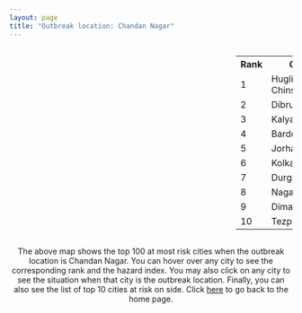 ```yaml
---
layout: page
title: "Outbreak location: Chandan Nagar"
---
```

<div style="width: 100%; overflow: auto;">
<div style="width: 75%; float: left;">
<div id="mapid">
<script src="https://buda-magenta.github.io/hazard_map/load_map.js"></script>

<script>
var marker_outbreak = L.marker([26.505476, 93.977739],{"autoPan": true}).addTo(map); marker_outbreak.bindTooltip("Chandan Nagar").openTooltip();

var circle_1 = L.circle([22.901200, 88.389900], {"pane": "markerPane", "color": "red", "fill": true, "fillOpacity": 0.2, "fillRule": "evenodd", "lineCap": "round", "lineJoin": "round", "opacity": 1.0, "radius": 67187, "stroke": true, "weight": 3}).addTo(map);
circle_1.bindTooltip("Hugli-Chinsurah<br>rank: 1<br>hazard index: 0.067187")
circle_1.bindPopup('<a href="https://buda-magenta.github.io/hazard_map/Hugli-Chinsurah">Hugli-Chinsurah</a>')

var circle_2 = L.circle([27.484460, 94.901945], {"pane": "markerPane", "color": "red", "fill": true, "fillOpacity": 0.2, "fillRule": "evenodd", "lineCap": "round", "lineJoin": "round", "opacity": 1.0, "radius": 55092, "stroke": true, "weight": 3}).addTo(map);
circle_2.bindTooltip("Dibrugarh<br>rank: 2<br>hazard index: 0.055093")
circle_2.bindPopup('<a href="https://buda-magenta.github.io/hazard_map/Dibrugarh">Dibrugarh</a>')

var circle_3 = L.circle([22.974972, 88.434592], {"pane": "markerPane", "color": "red", "fill": true, "fillOpacity": 0.2, "fillRule": "evenodd", "lineCap": "round", "lineJoin": "round", "opacity": 1.0, "radius": 50751, "stroke": true, "weight": 3}).addTo(map);
circle_3.bindTooltip("Kalyani<br>rank: 3<br>hazard index: 0.050751")
circle_3.bindPopup('<a href="https://buda-magenta.github.io/hazard_map/Kalyani">Kalyani</a>')

var circle_4 = L.circle([23.250000, 87.750000], {"pane": "markerPane", "color": "red", "fill": true, "fillOpacity": 0.2, "fillRule": "evenodd", "lineCap": "round", "lineJoin": "round", "opacity": 1.0, "radius": 46258, "stroke": true, "weight": 3}).addTo(map);
circle_4.bindTooltip("Barddhaman<br>rank: 4<br>hazard index: 0.046258")
circle_4.bindPopup('<a href="https://buda-magenta.github.io/hazard_map/Barddhaman">Barddhaman</a>')

var circle_5 = L.circle([26.757792, 94.207965], {"pane": "markerPane", "color": "red", "fill": true, "fillOpacity": 0.2, "fillRule": "evenodd", "lineCap": "round", "lineJoin": "round", "opacity": 1.0, "radius": 45817, "stroke": true, "weight": 3}).addTo(map);
circle_5.bindTooltip("Jorhat<br>rank: 5<br>hazard index: 0.045818")
circle_5.bindPopup('<a href="https://buda-magenta.github.io/hazard_map/Jorhat">Jorhat</a>')

var circle_6 = L.circle([22.541418, 88.357691], {"pane": "markerPane", "color": "red", "fill": true, "fillOpacity": 0.2, "fillRule": "evenodd", "lineCap": "round", "lineJoin": "round", "opacity": 1.0, "radius": 30787, "stroke": true, "weight": 3}).addTo(map);
circle_6.bindTooltip("Kolkata<br>rank: 6<br>hazard index: 0.030787")
circle_6.bindPopup('<a href="https://buda-magenta.github.io/hazard_map/Kolkata">Kolkata</a>')

var circle_7 = L.circle([23.535048, 87.338043], {"pane": "markerPane", "color": "red", "fill": true, "fillOpacity": 0.2, "fillRule": "evenodd", "lineCap": "round", "lineJoin": "round", "opacity": 1.0, "radius": 13572, "stroke": true, "weight": 3}).addTo(map);
circle_7.bindTooltip("Durgapur<br>rank: 7<br>hazard index: 0.013572")
circle_7.bindPopup('<a href="https://buda-magenta.github.io/hazard_map/Durgapur">Durgapur</a>')

var circle_8 = L.circle([26.304149, 92.716060], {"pane": "markerPane", "color": "red", "fill": true, "fillOpacity": 0.2, "fillRule": "evenodd", "lineCap": "round", "lineJoin": "round", "opacity": 1.0, "radius": 8125, "stroke": true, "weight": 3}).addTo(map);
circle_8.bindTooltip("Nagaon<br>rank: 8<br>hazard index: 0.008125")
circle_8.bindPopup('<a href="https://buda-magenta.github.io/hazard_map/Nagaon">Nagaon</a>')

var circle_9 = L.circle([25.913591, 93.728371], {"pane": "markerPane", "color": "red", "fill": true, "fillOpacity": 0.2, "fillRule": "evenodd", "lineCap": "round", "lineJoin": "round", "opacity": 1.0, "radius": 7449, "stroke": true, "weight": 3}).addTo(map);
circle_9.bindTooltip("Dimapur<br>rank: 9<br>hazard index: 0.007450")
circle_9.bindPopup('<a href="https://buda-magenta.github.io/hazard_map/Dimapur">Dimapur</a>')

var circle_10 = L.circle([26.616957, 92.765007], {"pane": "markerPane", "color": "red", "fill": true, "fillOpacity": 0.2, "fillRule": "evenodd", "lineCap": "round", "lineJoin": "round", "opacity": 1.0, "radius": 7101, "stroke": true, "weight": 3}).addTo(map);
circle_10.bindTooltip("Tezpur<br>rank: 10<br>hazard index: 0.007101")
circle_10.bindPopup('<a href="https://buda-magenta.github.io/hazard_map/Tezpur">Tezpur</a>')

var circle_11 = L.circle([23.388901, 88.372439], {"pane": "markerPane", "color": "red", "fill": true, "fillOpacity": 0.2, "fillRule": "evenodd", "lineCap": "round", "lineJoin": "round", "opacity": 1.0, "radius": 6357, "stroke": true, "weight": 3}).addTo(map);
circle_11.bindTooltip("Nabadwip<br>rank: 11<br>hazard index: 0.006358")
circle_11.bindPopup('<a href="https://buda-magenta.github.io/hazard_map/Nabadwip">Nabadwip</a>')

var circle_12 = L.circle([23.687130, 86.974659], {"pane": "markerPane", "color": "red", "fill": true, "fillOpacity": 0.2, "fillRule": "evenodd", "lineCap": "round", "lineJoin": "round", "opacity": 1.0, "radius": 5971, "stroke": true, "weight": 3}).addTo(map);
circle_12.bindTooltip("Asansol<br>rank: 12<br>hazard index: 0.005972")
circle_12.bindPopup('<a href="https://buda-magenta.github.io/hazard_map/Asansol">Asansol</a>')

var circle_13 = L.circle([26.180598, 91.753943], {"pane": "markerPane", "color": "red", "fill": true, "fillOpacity": 0.2, "fillRule": "evenodd", "lineCap": "round", "lineJoin": "round", "opacity": 1.0, "radius": 5939, "stroke": true, "weight": 3}).addTo(map);
circle_13.bindTooltip("Guwahati<br>rank: 13<br>hazard index: 0.005939")
circle_13.bindPopup('<a href="https://buda-magenta.github.io/hazard_map/Guwahati">Guwahati</a>')

var circle_14 = L.circle([22.965365, 88.403973], {"pane": "markerPane", "color": "red", "fill": true, "fillOpacity": 0.2, "fillRule": "evenodd", "lineCap": "round", "lineJoin": "round", "opacity": 1.0, "radius": 5257, "stroke": true, "weight": 3}).addTo(map);
circle_14.bindTooltip("Bansberia<br>rank: 14<br>hazard index: 0.005257")
circle_14.bindPopup('<a href="https://buda-magenta.github.io/hazard_map/Bansberia">Bansberia</a>')

var circle_15 = L.circle([28.651718, 77.221939], {"pane": "markerPane", "color": "red", "fill": true, "fillOpacity": 0.2, "fillRule": "evenodd", "lineCap": "round", "lineJoin": "round", "opacity": 1.0, "radius": 3986, "stroke": true, "weight": 3}).addTo(map);
circle_15.bindTooltip("Delhi<br>rank: 15<br>hazard index: 0.003986")
circle_15.bindPopup('<a href="https://buda-magenta.github.io/hazard_map/Delhi">Delhi</a>')

var circle_16 = L.circle([24.800609, 93.937000], {"pane": "markerPane", "color": "red", "fill": true, "fillOpacity": 0.2, "fillRule": "evenodd", "lineCap": "round", "lineJoin": "round", "opacity": 1.0, "radius": 3888, "stroke": true, "weight": 3}).addTo(map);
circle_16.bindTooltip("Imphal<br>rank: 16<br>hazard index: 0.003888")
circle_16.bindPopup('<a href="https://buda-magenta.github.io/hazard_map/Imphal">Imphal</a>')

var circle_17 = L.circle([25.286698, 87.132254], {"pane": "markerPane", "color": "red", "fill": true, "fillOpacity": 0.2, "fillRule": "evenodd", "lineCap": "round", "lineJoin": "round", "opacity": 1.0, "radius": 2444, "stroke": true, "weight": 3}).addTo(map);
circle_17.bindTooltip("Bhagalpur<br>rank: 17<br>hazard index: 0.002444")
circle_17.bindPopup('<a href="https://buda-magenta.github.io/hazard_map/Bhagalpur">Bhagalpur</a>')

var circle_18 = L.circle([25.680654, 88.124646], {"pane": "markerPane", "color": "red", "fill": true, "fillOpacity": 0.2, "fillRule": "evenodd", "lineCap": "round", "lineJoin": "round", "opacity": 1.0, "radius": 1943, "stroke": true, "weight": 3}).addTo(map);
circle_18.bindTooltip("Raiganj<br>rank: 18<br>hazard index: 0.001943")
circle_18.bindPopup('<a href="https://buda-magenta.github.io/hazard_map/Raiganj">Raiganj</a>')

var circle_19 = L.circle([26.083143, 86.032571], {"pane": "markerPane", "color": "red", "fill": true, "fillOpacity": 0.2, "fillRule": "evenodd", "lineCap": "round", "lineJoin": "round", "opacity": 1.0, "radius": 1805, "stroke": true, "weight": 3}).addTo(map);
circle_19.bindTooltip("Darbhanga<br>rank: 19<br>hazard index: 0.001806")
circle_19.bindPopup('<a href="https://buda-magenta.github.io/hazard_map/Darbhanga">Darbhanga</a>')

var circle_20 = L.circle([24.965712, 88.127778], {"pane": "markerPane", "color": "red", "fill": true, "fillOpacity": 0.2, "fillRule": "evenodd", "lineCap": "round", "lineJoin": "round", "opacity": 1.0, "radius": 1198, "stroke": true, "weight": 3}).addTo(map);
circle_20.bindTooltip("English Bazar<br>rank: 20<br>hazard index: 0.001199")
circle_20.bindPopup('<a href="https://buda-magenta.github.io/hazard_map/English_Bazar">English Bazar</a>')

var circle_21 = L.circle([22.754995, 88.341667], {"pane": "markerPane", "color": "red", "fill": true, "fillOpacity": 0.2, "fillRule": "evenodd", "lineCap": "round", "lineJoin": "round", "opacity": 1.0, "radius": 1146, "stroke": true, "weight": 3}).addTo(map);
circle_21.bindTooltip("Serampore<br>rank: 21<br>hazard index: 0.001146")
circle_21.bindPopup('<a href="https://buda-magenta.github.io/hazard_map/Serampore">Serampore</a>')

var circle_22 = L.circle([26.148658, 85.340013], {"pane": "markerPane", "color": "red", "fill": true, "fillOpacity": 0.2, "fillRule": "evenodd", "lineCap": "round", "lineJoin": "round", "opacity": 1.0, "radius": 936, "stroke": true, "weight": 3}).addTo(map);
circle_22.bindTooltip("Muzaffarpur<br>rank: 22<br>hazard index: 0.000936")
circle_22.bindPopup('<a href="https://buda-magenta.github.io/hazard_map/Muzaffarpur">Muzaffarpur</a>')

var circle_23 = L.circle([25.720581, 85.255560], {"pane": "markerPane", "color": "red", "fill": true, "fillOpacity": 0.2, "fillRule": "evenodd", "lineCap": "round", "lineJoin": "round", "opacity": 1.0, "radius": 903, "stroke": true, "weight": 3}).addTo(map);
circle_23.bindTooltip("Hajipur<br>rank: 23<br>hazard index: 0.000903")
circle_23.bindPopup('<a href="https://buda-magenta.github.io/hazard_map/Hajipur">Hajipur</a>')

var circle_24 = L.circle([22.591260, 88.390964], {"pane": "markerPane", "color": "red", "fill": true, "fillOpacity": 0.2, "fillRule": "evenodd", "lineCap": "round", "lineJoin": "round", "opacity": 1.0, "radius": 901, "stroke": true, "weight": 3}).addTo(map);
circle_24.bindTooltip("Bidhan Nagar<br>rank: 24<br>hazard index: 0.000901")
circle_24.bindPopup('<a href="https://buda-magenta.github.io/hazard_map/Bidhan_Nagar">Bidhan Nagar</a>')

var circle_25 = L.circle([22.646958, 88.343612], {"pane": "markerPane", "color": "red", "fill": true, "fillOpacity": 0.2, "fillRule": "evenodd", "lineCap": "round", "lineJoin": "round", "opacity": 1.0, "radius": 899, "stroke": true, "weight": 3}).addTo(map);
circle_25.bindTooltip("Bally<br>rank: 25<br>hazard index: 0.000899")
circle_25.bindPopup('<a href="https://buda-magenta.github.io/hazard_map/Bally">Bally</a>')

var circle_26 = L.circle([23.743524, 92.738291], {"pane": "markerPane", "color": "red", "fill": true, "fillOpacity": 0.2, "fillRule": "evenodd", "lineCap": "round", "lineJoin": "round", "opacity": 1.0, "radius": 692, "stroke": true, "weight": 3}).addTo(map);
circle_26.bindTooltip("Aizawl<br>rank: 26<br>hazard index: 0.000692")
circle_26.bindPopup('<a href="https://buda-magenta.github.io/hazard_map/Aizawl">Aizawl</a>')

var circle_27 = L.circle([22.794910, 88.331772], {"pane": "markerPane", "color": "red", "fill": true, "fillOpacity": 0.2, "fillRule": "evenodd", "lineCap": "round", "lineJoin": "round", "opacity": 1.0, "radius": 688, "stroke": true, "weight": 3}).addTo(map);
circle_27.bindTooltip("Baidyabati<br>rank: 27<br>hazard index: 0.000689")
circle_27.bindPopup('<a href="https://buda-magenta.github.io/hazard_map/Baidyabati">Baidyabati</a>')

var circle_28 = L.circle([25.329791, 86.456777], {"pane": "markerPane", "color": "red", "fill": true, "fillOpacity": 0.2, "fillRule": "evenodd", "lineCap": "round", "lineJoin": "round", "opacity": 1.0, "radius": 646, "stroke": true, "weight": 3}).addTo(map);
circle_28.bindTooltip("Jamalpur<br>rank: 28<br>hazard index: 0.000646")
circle_28.bindPopup('<a href="https://buda-magenta.github.io/hazard_map/Jamalpur">Jamalpur</a>')

var circle_29 = L.circle([26.460914, 80.321759], {"pane": "markerPane", "color": "red", "fill": true, "fillOpacity": 0.2, "fillRule": "evenodd", "lineCap": "round", "lineJoin": "round", "opacity": 1.0, "radius": 582, "stroke": true, "weight": 3}).addTo(map);
circle_29.bindTooltip("Kanpur<br>rank: 29<br>hazard index: 0.000583")
circle_29.bindPopup('<a href="https://buda-magenta.github.io/hazard_map/Kanpur">Kanpur</a>')

var circle_30 = L.circle([26.838100, 80.934600], {"pane": "markerPane", "color": "red", "fill": true, "fillOpacity": 0.2, "fillRule": "evenodd", "lineCap": "round", "lineJoin": "round", "opacity": 1.0, "radius": 487, "stroke": true, "weight": 3}).addTo(map);
circle_30.bindTooltip("Lucknow<br>rank: 30<br>hazard index: 0.000488")
circle_30.bindPopup('<a href="https://buda-magenta.github.io/hazard_map/Lucknow">Lucknow</a>')

var circle_31 = L.circle([22.667046, 88.341146], {"pane": "markerPane", "color": "red", "fill": true, "fillOpacity": 0.2, "fillRule": "evenodd", "lineCap": "round", "lineJoin": "round", "opacity": 1.0, "radius": 480, "stroke": true, "weight": 3}).addTo(map);
circle_31.bindTooltip("Uttarpara<br>rank: 31<br>hazard index: 0.000480")
circle_31.bindPopup('<a href="https://buda-magenta.github.io/hazard_map/Uttarpara">Uttarpara</a>')

var circle_32 = L.circle([22.472223, 88.093845], {"pane": "markerPane", "color": "red", "fill": true, "fillOpacity": 0.2, "fillRule": "evenodd", "lineCap": "round", "lineJoin": "round", "opacity": 1.0, "radius": 450, "stroke": true, "weight": 3}).addTo(map);
circle_32.bindTooltip("Uluberia<br>rank: 32<br>hazard index: 0.000451")
circle_32.bindPopup('<a href="https://buda-magenta.github.io/hazard_map/Uluberia">Uluberia</a>')

var circle_33 = L.circle([26.716413, 88.430992], {"pane": "markerPane", "color": "red", "fill": true, "fillOpacity": 0.2, "fillRule": "evenodd", "lineCap": "round", "lineJoin": "round", "opacity": 1.0, "radius": 446, "stroke": true, "weight": 3}).addTo(map);
circle_33.bindTooltip("Siliguri<br>rank: 33<br>hazard index: 0.000446")
circle_33.bindPopup('<a href="https://buda-magenta.github.io/hazard_map/Siliguri">Siliguri</a>')

var circle_34 = L.circle([22.726141, 88.343487], {"pane": "markerPane", "color": "red", "fill": true, "fillOpacity": 0.2, "fillRule": "evenodd", "lineCap": "round", "lineJoin": "round", "opacity": 1.0, "radius": 368, "stroke": true, "weight": 3}).addTo(map);
circle_34.bindTooltip("Rishra<br>rank: 34<br>hazard index: 0.000368")
circle_34.bindPopup('<a href="https://buda-magenta.github.io/hazard_map/Rishra">Rishra</a>')

var circle_35 = L.circle([25.609324, 85.123525], {"pane": "markerPane", "color": "red", "fill": true, "fillOpacity": 0.2, "fillRule": "evenodd", "lineCap": "round", "lineJoin": "round", "opacity": 1.0, "radius": 354, "stroke": true, "weight": 3}).addTo(map);
circle_35.bindTooltip("Patna<br>rank: 35<br>hazard index: 0.000354")
circle_35.bindPopup('<a href="https://buda-magenta.github.io/hazard_map/Patna">Patna</a>')

var circle_36 = L.circle([22.890183, 88.426939], {"pane": "markerPane", "color": "red", "fill": true, "fillOpacity": 0.2, "fillRule": "evenodd", "lineCap": "round", "lineJoin": "round", "opacity": 1.0, "radius": 351, "stroke": true, "weight": 3}).addTo(map);
circle_36.bindTooltip("Naihati<br>rank: 36<br>hazard index: 0.000352")
circle_36.bindPopup('<a href="https://buda-magenta.github.io/hazard_map/Naihati">Naihati</a>')

var circle_37 = L.circle([19.075990, 72.877393], {"pane": "markerPane", "color": "red", "fill": true, "fillOpacity": 0.2, "fillRule": "evenodd", "lineCap": "round", "lineJoin": "round", "opacity": 1.0, "radius": 336, "stroke": true, "weight": 3}).addTo(map);
circle_37.bindTooltip("Mumbai<br>rank: 37<br>hazard index: 0.000337")
circle_37.bindPopup('<a href="https://buda-magenta.github.io/hazard_map/Mumbai">Mumbai</a>')

var circle_38 = L.circle([26.669512, 84.957411], {"pane": "markerPane", "color": "red", "fill": true, "fillOpacity": 0.2, "fillRule": "evenodd", "lineCap": "round", "lineJoin": "round", "opacity": 1.0, "radius": 333, "stroke": true, "weight": 3}).addTo(map);
circle_38.bindTooltip("Motihari<br>rank: 38<br>hazard index: 0.000333")
circle_38.bindPopup('<a href="https://buda-magenta.github.io/hazard_map/Motihari">Motihari</a>')

var circle_39 = L.circle([22.508621, 88.253218], {"pane": "markerPane", "color": "red", "fill": true, "fillOpacity": 0.2, "fillRule": "evenodd", "lineCap": "round", "lineJoin": "round", "opacity": 1.0, "radius": 289, "stroke": true, "weight": 3}).addTo(map);
circle_39.bindTooltip("Maheshtala<br>rank: 39<br>hazard index: 0.000290")
circle_39.bindPopup('<a href="https://buda-magenta.github.io/hazard_map/Maheshtala">Maheshtala</a>')

var circle_40 = L.circle([22.695034, 88.377060], {"pane": "markerPane", "color": "red", "fill": true, "fillOpacity": 0.2, "fillRule": "evenodd", "lineCap": "round", "lineJoin": "round", "opacity": 1.0, "radius": 269, "stroke": true, "weight": 3}).addTo(map);
circle_40.bindTooltip("Panihati<br>rank: 40<br>hazard index: 0.000270")
circle_40.bindPopup('<a href="https://buda-magenta.github.io/hazard_map/Panihati">Panihati</a>')

var circle_41 = L.circle([22.707369, 88.374437], {"pane": "markerPane", "color": "red", "fill": true, "fillOpacity": 0.2, "fillRule": "evenodd", "lineCap": "round", "lineJoin": "round", "opacity": 1.0, "radius": 266, "stroke": true, "weight": 3}).addTo(map);
circle_41.bindTooltip("Baranagar<br>rank: 41<br>hazard index: 0.000267")
circle_41.bindPopup('<a href="https://buda-magenta.github.io/hazard_map/Baranagar">Baranagar</a>')

var circle_42 = L.circle([24.817861, 92.756221], {"pane": "markerPane", "color": "red", "fill": true, "fillOpacity": 0.2, "fillRule": "evenodd", "lineCap": "round", "lineJoin": "round", "opacity": 1.0, "radius": 242, "stroke": true, "weight": 3}).addTo(map);
circle_42.bindTooltip("Silchar<br>rank: 42<br>hazard index: 0.000243")
circle_42.bindPopup('<a href="https://buda-magenta.github.io/hazard_map/Silchar">Silchar</a>')

var circle_43 = L.circle([22.910184, 69.899418], {"pane": "markerPane", "color": "red", "fill": true, "fillOpacity": 0.2, "fillRule": "evenodd", "lineCap": "round", "lineJoin": "round", "opacity": 1.0, "radius": 235, "stroke": true, "weight": 3}).addTo(map);
circle_43.bindTooltip("Bhadreshwar<br>rank: 43<br>hazard index: 0.000235")
circle_43.bindPopup('<a href="https://buda-magenta.github.io/hazard_map/Bhadreshwar">Bhadreshwar</a>')

var circle_44 = L.circle([25.438130, 81.833800], {"pane": "markerPane", "color": "red", "fill": true, "fillOpacity": 0.2, "fillRule": "evenodd", "lineCap": "round", "lineJoin": "round", "opacity": 1.0, "radius": 235, "stroke": true, "weight": 3}).addTo(map);
circle_44.bindTooltip("Allahabad<br>rank: 44<br>hazard index: 0.000235")
circle_44.bindPopup('<a href="https://buda-magenta.github.io/hazard_map/Allahabad">Allahabad</a>')

var circle_45 = L.circle([25.133173, 86.525040], {"pane": "markerPane", "color": "red", "fill": true, "fillOpacity": 0.2, "fillRule": "evenodd", "lineCap": "round", "lineJoin": "round", "opacity": 1.0, "radius": 219, "stroke": true, "weight": 3}).addTo(map);
circle_45.bindTooltip("Kharagpur<br>rank: 45<br>hazard index: 0.000219")
circle_45.bindPopup('<a href="https://buda-magenta.github.io/hazard_map/Kharagpur">Kharagpur</a>')

var circle_46 = L.circle([22.670728, 88.376342], {"pane": "markerPane", "color": "red", "fill": true, "fillOpacity": 0.2, "fillRule": "evenodd", "lineCap": "round", "lineJoin": "round", "opacity": 1.0, "radius": 219, "stroke": true, "weight": 3}).addTo(map);
circle_46.bindTooltip("Kamarhati<br>rank: 46<br>hazard index: 0.000219")
circle_46.bindPopup('<a href="https://buda-magenta.github.io/hazard_map/Kamarhati">Kamarhati</a>')

var circle_47 = L.circle([12.979120, 77.591300], {"pane": "markerPane", "color": "red", "fill": true, "fillOpacity": 0.2, "fillRule": "evenodd", "lineCap": "round", "lineJoin": "round", "opacity": 1.0, "radius": 218, "stroke": true, "weight": 3}).addTo(map);
circle_47.bindTooltip("Bangalore<br>rank: 47<br>hazard index: 0.000218")
circle_47.bindPopup('<a href="https://buda-magenta.github.io/hazard_map/Bangalore">Bangalore</a>')

var circle_48 = L.circle([23.730215, 86.839671], {"pane": "markerPane", "color": "red", "fill": true, "fillOpacity": 0.2, "fillRule": "evenodd", "lineCap": "round", "lineJoin": "round", "opacity": 1.0, "radius": 202, "stroke": true, "weight": 3}).addTo(map);
circle_48.bindTooltip("Kulti<br>rank: 48<br>hazard index: 0.000203")
circle_48.bindPopup('<a href="https://buda-magenta.github.io/hazard_map/Kulti">Kulti</a>')

var circle_49 = L.circle([25.576045, 91.882528], {"pane": "markerPane", "color": "red", "fill": true, "fillOpacity": 0.2, "fillRule": "evenodd", "lineCap": "round", "lineJoin": "round", "opacity": 1.0, "radius": 201, "stroke": true, "weight": 3}).addTo(map);
circle_49.bindTooltip("Shillong<br>rank: 49<br>hazard index: 0.000201")
circle_49.bindPopup('<a href="https://buda-magenta.github.io/hazard_map/Shillong">Shillong</a>')

var circle_50 = L.circle([20.266777, 85.843559], {"pane": "markerPane", "color": "red", "fill": true, "fillOpacity": 0.2, "fillRule": "evenodd", "lineCap": "round", "lineJoin": "round", "opacity": 1.0, "radius": 197, "stroke": true, "weight": 3}).addTo(map);
circle_50.bindTooltip("Bhubaneswar<br>rank: 50<br>hazard index: 0.000198")
circle_50.bindPopup('<a href="https://buda-magenta.github.io/hazard_map/Bhubaneswar">Bhubaneswar</a>')

var circle_51 = L.circle([25.335649, 83.007629], {"pane": "markerPane", "color": "red", "fill": true, "fillOpacity": 0.2, "fillRule": "evenodd", "lineCap": "round", "lineJoin": "round", "opacity": 1.0, "radius": 183, "stroke": true, "weight": 3}).addTo(map);
circle_51.bindTooltip("Varanasi<br>rank: 51<br>hazard index: 0.000183")
circle_51.bindPopup('<a href="https://buda-magenta.github.io/hazard_map/Varanasi">Varanasi</a>')

var circle_52 = L.circle([22.717624, 88.488953], {"pane": "markerPane", "color": "red", "fill": true, "fillOpacity": 0.2, "fillRule": "evenodd", "lineCap": "round", "lineJoin": "round", "opacity": 1.0, "radius": 182, "stroke": true, "weight": 3}).addTo(map);
circle_52.bindTooltip("Barasat<br>rank: 52<br>hazard index: 0.000183")
circle_52.bindPopup('<a href="https://buda-magenta.github.io/hazard_map/Barasat">Barasat</a>')

var circle_53 = L.circle([21.735348, 81.944459], {"pane": "markerPane", "color": "red", "fill": true, "fillOpacity": 0.2, "fillRule": "evenodd", "lineCap": "round", "lineJoin": "round", "opacity": 1.0, "radius": 168, "stroke": true, "weight": 3}).addTo(map);
circle_53.bindTooltip("Bhatpara<br>rank: 53<br>hazard index: 0.000169")
circle_53.bindPopup('<a href="https://buda-magenta.github.io/hazard_map/Bhatpara">Bhatpara</a>')

var circle_54 = L.circle([22.870214, 88.419608], {"pane": "markerPane", "color": "red", "fill": true, "fillOpacity": 0.2, "fillRule": "evenodd", "lineCap": "round", "lineJoin": "round", "opacity": 1.0, "radius": 162, "stroke": true, "weight": 3}).addTo(map);
circle_54.bindTooltip("Barrackpur<br>rank: 54<br>hazard index: 0.000162")
circle_54.bindPopup('<a href="https://buda-magenta.github.io/hazard_map/Barrackpur">Barrackpur</a>')

var circle_55 = L.circle([13.083694, 80.270186], {"pane": "markerPane", "color": "red", "fill": true, "fillOpacity": 0.2, "fillRule": "evenodd", "lineCap": "round", "lineJoin": "round", "opacity": 1.0, "radius": 158, "stroke": true, "weight": 3}).addTo(map);
circle_55.bindTooltip("Chennai<br>rank: 55<br>hazard index: 0.000159")
circle_55.bindPopup('<a href="https://buda-magenta.github.io/hazard_map/Chennai">Chennai</a>')

var circle_56 = L.circle([28.457876, 79.405571], {"pane": "markerPane", "color": "red", "fill": true, "fillOpacity": 0.2, "fillRule": "evenodd", "lineCap": "round", "lineJoin": "round", "opacity": 1.0, "radius": 155, "stroke": true, "weight": 3}).addTo(map);
circle_56.bindTooltip("Bareilly<br>rank: 56<br>hazard index: 0.000156")
circle_56.bindPopup('<a href="https://buda-magenta.github.io/hazard_map/Bareilly">Bareilly</a>')

var circle_57 = L.circle([23.405848, 88.495894], {"pane": "markerPane", "color": "red", "fill": true, "fillOpacity": 0.2, "fillRule": "evenodd", "lineCap": "round", "lineJoin": "round", "opacity": 1.0, "radius": 155, "stroke": true, "weight": 3}).addTo(map);
circle_57.bindTooltip("Krishnanagar<br>rank: 57<br>hazard index: 0.000155")
circle_57.bindPopup('<a href="https://buda-magenta.github.io/hazard_map/Krishnanagar">Krishnanagar</a>')

var circle_58 = L.circle([25.560900, 87.647654], {"pane": "markerPane", "color": "red", "fill": true, "fillOpacity": 0.2, "fillRule": "evenodd", "lineCap": "round", "lineJoin": "round", "opacity": 1.0, "radius": 154, "stroke": true, "weight": 3}).addTo(map);
circle_58.bindTooltip("Katihar<br>rank: 58<br>hazard index: 0.000155")
circle_58.bindPopup('<a href="https://buda-magenta.github.io/hazard_map/Katihar">Katihar</a>')

var circle_59 = L.circle([28.863842, 78.805778], {"pane": "markerPane", "color": "red", "fill": true, "fillOpacity": 0.2, "fillRule": "evenodd", "lineCap": "round", "lineJoin": "round", "opacity": 1.0, "radius": 154, "stroke": true, "weight": 3}).addTo(map);
circle_59.bindTooltip("Moradabad<br>rank: 59<br>hazard index: 0.000154")
circle_59.bindPopup('<a href="https://buda-magenta.github.io/hazard_map/Moradabad">Moradabad</a>')

var circle_60 = L.circle([17.388786, 78.461065], {"pane": "markerPane", "color": "red", "fill": true, "fillOpacity": 0.2, "fillRule": "evenodd", "lineCap": "round", "lineJoin": "round", "opacity": 1.0, "radius": 152, "stroke": true, "weight": 3}).addTo(map);
circle_60.bindTooltip("Hyderabad<br>rank: 60<br>hazard index: 0.000153")
circle_60.bindPopup('<a href="https://buda-magenta.github.io/hazard_map/Hyderabad">Hyderabad</a>')

var circle_61 = L.circle([24.379576, 88.585573], {"pane": "markerPane", "color": "red", "fill": true, "fillOpacity": 0.2, "fillRule": "evenodd", "lineCap": "round", "lineJoin": "round", "opacity": 1.0, "radius": 146, "stroke": true, "weight": 3}).addTo(map);
circle_61.bindTooltip("Baharampur<br>rank: 61<br>hazard index: 0.000147")
circle_61.bindPopup('<a href="https://buda-magenta.github.io/hazard_map/Baharampur">Baharampur</a>')

var circle_62 = L.circle([23.795281, 86.430964], {"pane": "markerPane", "color": "red", "fill": true, "fillOpacity": 0.2, "fillRule": "evenodd", "lineCap": "round", "lineJoin": "round", "opacity": 1.0, "radius": 143, "stroke": true, "weight": 3}).addTo(map);
circle_62.bindTooltip("Dhanbad<br>rank: 62<br>hazard index: 0.000143")
circle_62.bindPopup('<a href="https://buda-magenta.github.io/hazard_map/Dhanbad">Dhanbad</a>')

var circle_63 = L.circle([22.028124, 88.063265], {"pane": "markerPane", "color": "red", "fill": true, "fillOpacity": 0.2, "fillRule": "evenodd", "lineCap": "round", "lineJoin": "round", "opacity": 1.0, "radius": 129, "stroke": true, "weight": 3}).addTo(map);
circle_63.bindTooltip("Haldia<br>rank: 63<br>hazard index: 0.000130")
circle_63.bindPopup('<a href="https://buda-magenta.github.io/hazard_map/Haldia">Haldia</a>')

var circle_64 = L.circle([22.694792, 88.453018], {"pane": "markerPane", "color": "red", "fill": true, "fillOpacity": 0.2, "fillRule": "evenodd", "lineCap": "round", "lineJoin": "round", "opacity": 1.0, "radius": 128, "stroke": true, "weight": 3}).addTo(map);
circle_64.bindTooltip("Madhyamgram<br>rank: 64<br>hazard index: 0.000128")
circle_64.bindPopup('<a href="https://buda-magenta.github.io/hazard_map/Madhyamgram">Madhyamgram</a>')

var circle_65 = L.circle([22.801519, 86.202958], {"pane": "markerPane", "color": "red", "fill": true, "fillOpacity": 0.2, "fillRule": "evenodd", "lineCap": "round", "lineJoin": "round", "opacity": 1.0, "radius": 121, "stroke": true, "weight": 3}).addTo(map);
circle_65.bindTooltip("Jamshedpur<br>rank: 65<br>hazard index: 0.000122")
circle_65.bindPopup('<a href="https://buda-magenta.github.io/hazard_map/Jamshedpur">Jamshedpur</a>')

var circle_66 = L.circle([22.949011, 88.435910], {"pane": "markerPane", "color": "red", "fill": true, "fillOpacity": 0.2, "fillRule": "evenodd", "lineCap": "round", "lineJoin": "round", "opacity": 1.0, "radius": 119, "stroke": true, "weight": 3}).addTo(map);
circle_66.bindTooltip("Kanchrapara<br>rank: 66<br>hazard index: 0.000120")
circle_66.bindPopup('<a href="https://buda-magenta.github.io/hazard_map/Kanchrapara">Kanchrapara</a>')

var circle_67 = L.circle([24.476642, 86.606732], {"pane": "markerPane", "color": "red", "fill": true, "fillOpacity": 0.2, "fillRule": "evenodd", "lineCap": "round", "lineJoin": "round", "opacity": 1.0, "radius": 108, "stroke": true, "weight": 3}).addTo(map);
circle_67.bindTooltip("Deoghar<br>rank: 67<br>hazard index: 0.000109")
circle_67.bindPopup('<a href="https://buda-magenta.github.io/hazard_map/Deoghar">Deoghar</a>')

var circle_68 = L.circle([22.840800, 88.653500], {"pane": "markerPane", "color": "red", "fill": true, "fillOpacity": 0.2, "fillRule": "evenodd", "lineCap": "round", "lineJoin": "round", "opacity": 1.0, "radius": 99, "stroke": true, "weight": 3}).addTo(map);
circle_68.bindTooltip("Habra<br>rank: 68<br>hazard index: 0.000099")
circle_68.bindPopup('<a href="https://buda-magenta.github.io/hazard_map/Habra">Habra</a>')

var circle_69 = L.circle([23.259346, 88.437212], {"pane": "markerPane", "color": "red", "fill": true, "fillOpacity": 0.2, "fillRule": "evenodd", "lineCap": "round", "lineJoin": "round", "opacity": 1.0, "radius": 95, "stroke": true, "weight": 3}).addTo(map);
circle_69.bindTooltip("Santipur<br>rank: 69<br>hazard index: 0.000096")
circle_69.bindPopup('<a href="https://buda-magenta.github.io/hazard_map/Santipur">Santipur</a>')

var circle_70 = L.circle([23.699128, 85.991069], {"pane": "markerPane", "color": "red", "fill": true, "fillOpacity": 0.2, "fillRule": "evenodd", "lineCap": "round", "lineJoin": "round", "opacity": 1.0, "radius": 92, "stroke": true, "weight": 3}).addTo(map);
circle_70.bindTooltip("Bokaro<br>rank: 70<br>hazard index: 0.000093")
circle_70.bindPopup('<a href="https://buda-magenta.github.io/hazard_map/Bokaro">Bokaro</a>')

var circle_71 = L.circle([22.920982, 88.437022], {"pane": "markerPane", "color": "red", "fill": true, "fillOpacity": 0.2, "fillRule": "evenodd", "lineCap": "round", "lineJoin": "round", "opacity": 1.0, "radius": 92, "stroke": true, "weight": 3}).addTo(map);
circle_71.bindTooltip("Halisahar<br>rank: 71<br>hazard index: 0.000093")
circle_71.bindPopup('<a href="https://buda-magenta.github.io/hazard_map/Halisahar">Halisahar</a>')

var circle_72 = L.circle([30.909016, 75.851601], {"pane": "markerPane", "color": "red", "fill": true, "fillOpacity": 0.2, "fillRule": "evenodd", "lineCap": "round", "lineJoin": "round", "opacity": 1.0, "radius": 92, "stroke": true, "weight": 3}).addTo(map);
circle_72.bindTooltip("Ludhiana<br>rank: 72<br>hazard index: 0.000093")
circle_72.bindPopup('<a href="https://buda-magenta.github.io/hazard_map/Ludhiana">Ludhiana</a>')

var circle_73 = L.circle([25.572433, 83.609605], {"pane": "markerPane", "color": "red", "fill": true, "fillOpacity": 0.2, "fillRule": "evenodd", "lineCap": "round", "lineJoin": "round", "opacity": 1.0, "radius": 89, "stroke": true, "weight": 3}).addTo(map);
circle_73.bindTooltip("Medinipur<br>rank: 73<br>hazard index: 0.000090")
circle_73.bindPopup('<a href="https://buda-magenta.github.io/hazard_map/Medinipur">Medinipur</a>')

var circle_74 = L.circle([23.831238, 91.282382], {"pane": "markerPane", "color": "red", "fill": true, "fillOpacity": 0.2, "fillRule": "evenodd", "lineCap": "round", "lineJoin": "round", "opacity": 1.0, "radius": 88, "stroke": true, "weight": 3}).addTo(map);
circle_74.bindTooltip("Agartala<br>rank: 74<br>hazard index: 0.000089")
circle_74.bindPopup('<a href="https://buda-magenta.github.io/hazard_map/Agartala">Agartala</a>')

var circle_75 = L.circle([22.661196, 88.866022], {"pane": "markerPane", "color": "red", "fill": true, "fillOpacity": 0.2, "fillRule": "evenodd", "lineCap": "round", "lineJoin": "round", "opacity": 1.0, "radius": 88, "stroke": true, "weight": 3}).addTo(map);
circle_75.bindTooltip("Basirhat<br>rank: 75<br>hazard index: 0.000089")
circle_75.bindPopup('<a href="https://buda-magenta.github.io/hazard_map/Basirhat">Basirhat</a>')

var circle_76 = L.circle([23.332200, 86.361600], {"pane": "markerPane", "color": "red", "fill": true, "fillOpacity": 0.2, "fillRule": "evenodd", "lineCap": "round", "lineJoin": "round", "opacity": 1.0, "radius": 87, "stroke": true, "weight": 3}).addTo(map);
circle_76.bindTooltip("Purulia<br>rank: 76<br>hazard index: 0.000088")
circle_76.bindPopup('<a href="https://buda-magenta.github.io/hazard_map/Purulia">Purulia</a>')

var circle_77 = L.circle([26.298638, 87.953148], {"pane": "markerPane", "color": "red", "fill": true, "fillOpacity": 0.2, "fillRule": "evenodd", "lineCap": "round", "lineJoin": "round", "opacity": 1.0, "radius": 86, "stroke": true, "weight": 3}).addTo(map);
circle_77.bindTooltip("Kishanganj<br>rank: 77<br>hazard index: 0.000086")
circle_77.bindPopup('<a href="https://buda-magenta.github.io/hazard_map/Kishanganj">Kishanganj</a>')

var circle_78 = L.circle([23.370035, 85.325013], {"pane": "markerPane", "color": "red", "fill": true, "fillOpacity": 0.2, "fillRule": "evenodd", "lineCap": "round", "lineJoin": "round", "opacity": 1.0, "radius": 83, "stroke": true, "weight": 3}).addTo(map);
circle_78.bindTooltip("Ranchi<br>rank: 78<br>hazard index: 0.000083")
circle_78.bindPopup('<a href="https://buda-magenta.github.io/hazard_map/Ranchi">Ranchi</a>')

var circle_79 = L.circle([17.723128, 83.301284], {"pane": "markerPane", "color": "red", "fill": true, "fillOpacity": 0.2, "fillRule": "evenodd", "lineCap": "round", "lineJoin": "round", "opacity": 1.0, "radius": 80, "stroke": true, "weight": 3}).addTo(map);
circle_79.bindTooltip("Visakhapatnam<br>rank: 79<br>hazard index: 0.000081")
circle_79.bindPopup('<a href="https://buda-magenta.github.io/hazard_map/Visakhapatnam">Visakhapatnam</a>')

var circle_80 = L.circle([20.468600, 85.879200], {"pane": "markerPane", "color": "red", "fill": true, "fillOpacity": 0.2, "fillRule": "evenodd", "lineCap": "round", "lineJoin": "round", "opacity": 1.0, "radius": 78, "stroke": true, "weight": 3}).addTo(map);
circle_80.bindTooltip("Cuttack<br>rank: 80<br>hazard index: 0.000079")
circle_80.bindPopup('<a href="https://buda-magenta.github.io/hazard_map/Cuttack">Cuttack</a>')

var circle_81 = L.circle([22.741920, 88.379201], {"pane": "markerPane", "color": "red", "fill": true, "fillOpacity": 0.2, "fillRule": "evenodd", "lineCap": "round", "lineJoin": "round", "opacity": 1.0, "radius": 75, "stroke": true, "weight": 3}).addTo(map);
circle_81.bindTooltip("Titagarh<br>rank: 81<br>hazard index: 0.000075")
circle_81.bindPopup('<a href="https://buda-magenta.github.io/hazard_map/Titagarh">Titagarh</a>')

var circle_82 = L.circle([26.671329, 83.364583], {"pane": "markerPane", "color": "red", "fill": true, "fillOpacity": 0.2, "fillRule": "evenodd", "lineCap": "round", "lineJoin": "round", "opacity": 1.0, "radius": 73, "stroke": true, "weight": 3}).addTo(map);
circle_82.bindTooltip("Gorakhpur<br>rank: 82<br>hazard index: 0.000074")
circle_82.bindPopup('<a href="https://buda-magenta.github.io/hazard_map/Gorakhpur">Gorakhpur</a>')

var circle_83 = L.circle([23.056882, 88.781851], {"pane": "markerPane", "color": "red", "fill": true, "fillOpacity": 0.2, "fillRule": "evenodd", "lineCap": "round", "lineJoin": "round", "opacity": 1.0, "radius": 72, "stroke": true, "weight": 3}).addTo(map);
circle_83.bindTooltip("Bongaon<br>rank: 83<br>hazard index: 0.000073")
circle_83.bindPopup('<a href="https://buda-magenta.github.io/hazard_map/Bongaon">Bongaon</a>')

var circle_84 = L.circle([25.263487, 88.789003], {"pane": "markerPane", "color": "red", "fill": true, "fillOpacity": 0.2, "fillRule": "evenodd", "lineCap": "round", "lineJoin": "round", "opacity": 1.0, "radius": 72, "stroke": true, "weight": 3}).addTo(map);
circle_84.bindTooltip("Balurghat<br>rank: 84<br>hazard index: 0.000073")
circle_84.bindPopup('<a href="https://buda-magenta.github.io/hazard_map/Balurghat">Balurghat</a>')

var circle_85 = L.circle([26.698885, 88.320030], {"pane": "markerPane", "color": "red", "fill": true, "fillOpacity": 0.2, "fillRule": "evenodd", "lineCap": "round", "lineJoin": "round", "opacity": 1.0, "radius": 71, "stroke": true, "weight": 3}).addTo(map);
circle_85.bindTooltip("Bagdogra<br>rank: 85<br>hazard index: 0.000071")
circle_85.bindPopup('<a href="https://buda-magenta.github.io/hazard_map/Bagdogra">Bagdogra</a>')

var circle_86 = L.circle([21.149813, 79.082056], {"pane": "markerPane", "color": "red", "fill": true, "fillOpacity": 0.2, "fillRule": "evenodd", "lineCap": "round", "lineJoin": "round", "opacity": 1.0, "radius": 70, "stroke": true, "weight": 3}).addTo(map);
circle_86.bindTooltip("Nagpur<br>rank: 86<br>hazard index: 0.000071")
circle_86.bindPopup('<a href="https://buda-magenta.github.io/hazard_map/Nagpur">Nagpur</a>')

var circle_87 = L.circle([22.715699, 88.381582], {"pane": "markerPane", "color": "red", "fill": true, "fillOpacity": 0.2, "fillRule": "evenodd", "lineCap": "round", "lineJoin": "round", "opacity": 1.0, "radius": 70, "stroke": true, "weight": 3}).addTo(map);
circle_87.bindTooltip("Khardaha<br>rank: 87<br>hazard index: 0.000070")
circle_87.bindPopup('<a href="https://buda-magenta.github.io/hazard_map/Khardaha">Khardaha</a>')

var circle_88 = L.circle([23.021624, 72.579707], {"pane": "markerPane", "color": "red", "fill": true, "fillOpacity": 0.2, "fillRule": "evenodd", "lineCap": "round", "lineJoin": "round", "opacity": 1.0, "radius": 69, "stroke": true, "weight": 3}).addTo(map);
circle_88.bindTooltip("Ahmedabad<br>rank: 88<br>hazard index: 0.000069")
circle_88.bindPopup('<a href="https://buda-magenta.github.io/hazard_map/Ahmedabad">Ahmedabad</a>')

var circle_89 = L.circle([23.131954, 87.207397], {"pane": "markerPane", "color": "red", "fill": true, "fillOpacity": 0.2, "fillRule": "evenodd", "lineCap": "round", "lineJoin": "round", "opacity": 1.0, "radius": 68, "stroke": true, "weight": 3}).addTo(map);
circle_89.bindTooltip("Bankura<br>rank: 89<br>hazard index: 0.000069")
circle_89.bindPopup('<a href="https://buda-magenta.github.io/hazard_map/Bankura">Bankura</a>')

var circle_90 = L.circle([31.634308, 74.873679], {"pane": "markerPane", "color": "red", "fill": true, "fillOpacity": 0.2, "fillRule": "evenodd", "lineCap": "round", "lineJoin": "round", "opacity": 1.0, "radius": 64, "stroke": true, "weight": 3}).addTo(map);
circle_90.bindTooltip("Amritsar<br>rank: 90<br>hazard index: 0.000065")
circle_90.bindPopup('<a href="https://buda-magenta.github.io/hazard_map/Amritsar">Amritsar</a>')

var circle_91 = L.circle([18.521428, 73.854454], {"pane": "markerPane", "color": "red", "fill": true, "fillOpacity": 0.2, "fillRule": "evenodd", "lineCap": "round", "lineJoin": "round", "opacity": 1.0, "radius": 62, "stroke": true, "weight": 3}).addTo(map);
circle_91.bindTooltip("Pune<br>rank: 91<br>hazard index: 0.000062")
circle_91.bindPopup('<a href="https://buda-magenta.github.io/hazard_map/Pune">Pune</a>')

var circle_92 = L.circle([24.796436, 85.007956], {"pane": "markerPane", "color": "red", "fill": true, "fillOpacity": 0.2, "fillRule": "evenodd", "lineCap": "round", "lineJoin": "round", "opacity": 1.0, "radius": 61, "stroke": true, "weight": 3}).addTo(map);
circle_92.bindTooltip("Gaya<br>rank: 92<br>hazard index: 0.000062")
circle_92.bindPopup('<a href="https://buda-magenta.github.io/hazard_map/Gaya">Gaya</a>')

var circle_93 = L.circle([27.876990, 78.137290], {"pane": "markerPane", "color": "red", "fill": true, "fillOpacity": 0.2, "fillRule": "evenodd", "lineCap": "round", "lineJoin": "round", "opacity": 1.0, "radius": 61, "stroke": true, "weight": 3}).addTo(map);
circle_93.bindTooltip("Aligarh<br>rank: 93<br>hazard index: 0.000061")
circle_93.bindPopup('<a href="https://buda-magenta.github.io/hazard_map/Aligarh">Aligarh</a>')

var circle_94 = L.circle([26.915458, 75.818982], {"pane": "markerPane", "color": "red", "fill": true, "fillOpacity": 0.2, "fillRule": "evenodd", "lineCap": "round", "lineJoin": "round", "opacity": 1.0, "radius": 57, "stroke": true, "weight": 3}).addTo(map);
circle_94.bindTooltip("Jaipur<br>rank: 94<br>hazard index: 0.000057")
circle_94.bindPopup('<a href="https://buda-magenta.github.io/hazard_map/Jaipur">Jaipur</a>')

var circle_95 = L.circle([28.428262, 77.002700], {"pane": "markerPane", "color": "red", "fill": true, "fillOpacity": 0.2, "fillRule": "evenodd", "lineCap": "round", "lineJoin": "round", "opacity": 1.0, "radius": 56, "stroke": true, "weight": 3}).addTo(map);
circle_95.bindTooltip("Gurgaon<br>rank: 95<br>hazard index: 0.000056")
circle_95.bindPopup('<a href="https://buda-magenta.github.io/hazard_map/Gurgaon">Gurgaon</a>')

var circle_96 = L.circle([30.325565, 78.043681], {"pane": "markerPane", "color": "red", "fill": true, "fillOpacity": 0.2, "fillRule": "evenodd", "lineCap": "round", "lineJoin": "round", "opacity": 1.0, "radius": 55, "stroke": true, "weight": 3}).addTo(map);
circle_96.bindTooltip("Dehradun<br>rank: 96<br>hazard index: 0.000055")
circle_96.bindPopup('<a href="https://buda-magenta.github.io/hazard_map/Dehradun">Dehradun</a>')

var circle_97 = L.circle([11.664535, 92.739045], {"pane": "markerPane", "color": "red", "fill": true, "fillOpacity": 0.2, "fillRule": "evenodd", "lineCap": "round", "lineJoin": "round", "opacity": 1.0, "radius": 52, "stroke": true, "weight": 3}).addTo(map);
circle_97.bindTooltip("Port Blair<br>rank: 97<br>hazard index: 0.000052")
circle_97.bindPopup('<a href="https://buda-magenta.github.io/hazard_map/Port_Blair">Port Blair</a>')

var circle_98 = L.circle([29.988077, 77.508130], {"pane": "markerPane", "color": "red", "fill": true, "fillOpacity": 0.2, "fillRule": "evenodd", "lineCap": "round", "lineJoin": "round", "opacity": 1.0, "radius": 52, "stroke": true, "weight": 3}).addTo(map);
circle_98.bindTooltip("Saharanpur<br>rank: 98<br>hazard index: 0.000052")
circle_98.bindPopup('<a href="https://buda-magenta.github.io/hazard_map/Saharanpur">Saharanpur</a>')

var circle_99 = L.circle([28.402979, 77.310384], {"pane": "markerPane", "color": "red", "fill": true, "fillOpacity": 0.2, "fillRule": "evenodd", "lineCap": "round", "lineJoin": "round", "opacity": 1.0, "radius": 51, "stroke": true, "weight": 3}).addTo(map);
circle_99.bindTooltip("Faridabad<br>rank: 99<br>hazard index: 0.000052")
circle_99.bindPopup('<a href="https://buda-magenta.github.io/hazard_map/Faridabad">Faridabad</a>')

var circle_100 = L.circle([27.912633, 79.746563], {"pane": "markerPane", "color": "red", "fill": true, "fillOpacity": 0.2, "fillRule": "evenodd", "lineCap": "round", "lineJoin": "round", "opacity": 1.0, "radius": 50, "stroke": true, "weight": 3}).addTo(map);
circle_100.bindTooltip("Shahjahanpur<br>rank: 100<br>hazard index: 0.000050")
circle_100.bindPopup('<a href="https://buda-magenta.github.io/hazard_map/Shahjahanpur">Shahjahanpur</a>')
</script>
</div>
</div>


<div style="width: 20%; float: right;">
<table>
<tr>
<th>Rank</th>
<th>City</th>
</tr>

<tr>
<td>1</td>
<td>Hugli-Chinsurah</td>
</tr>

<tr>
<td>2</td>
<td>Dibrugarh</td>
</tr>

<tr>
<td>3</td>
<td>Kalyani</td>
</tr>

<tr>
<td>4</td>
<td>Barddhaman</td>
</tr>

<tr>
<td>5</td>
<td>Jorhat</td>
</tr>

<tr>
<td>6</td>
<td>Kolkata</td>
</tr>

<tr>
<td>7</td>
<td>Durgapur</td>
</tr>

<tr>
<td>8</td>
<td>Nagaon</td>
</tr>

<tr>
<td>9</td>
<td>Dimapur</td>
</tr>

<tr>
<td>10</td>
<td>Tezpur</td>
</tr>

</table>
</div>
</div>


<p align="center"> The above map shows the top 100 at most risk cities when the outbreak location is Chandan Nagar. You can hover over any city to see the corresponding rank and the hazard index. You may also click on any city to see the situation when that city is the outbreak location. Finally, you can also see the list of top 10 cities at risk on side.  Click <a href="https://buda-magenta.github.io/hazard_map/">here</a> to go back to the home page.
</p>